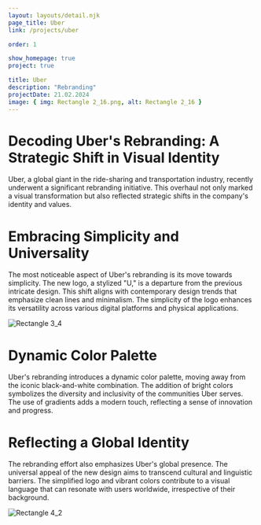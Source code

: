 ```yaml
---
layout: layouts/detail.njk
page_title: Uber
link: /projects/uber

order: 1

show_homepage: true
project: true

title: Uber
description: "Rebranding"
projectDate: 21.02.2024
image: { img: Rectangle 2_16.png, alt: Rectangle 2_16 }
---
```


# Decoding Uber's Rebranding: A Strategic Shift in Visual Identity

Uber, a global giant in the ride-sharing and transportation industry, recently underwent a significant rebranding initiative. This overhaul not only marked a visual transformation but also reflected strategic shifts in the company's identity and values.

# Embracing Simplicity and Universality

The most noticeable aspect of Uber's rebranding is its move towards simplicity. The new logo, a stylized "U," is a departure from the previous intricate design. This shift aligns with contemporary design trends that emphasize clean lines and minimalism. The simplicity of the logo enhances its versatility across various digital platforms and physical applications.

![Rectangle 3_4](/assets/images/Rectangle%203_4.png)

# Dynamic Color Palette

Uber's rebranding introduces a dynamic color palette, moving away from the iconic black-and-white combination. The addition of bright colors symbolizes the diversity and inclusivity of the communities Uber serves. The use of gradients adds a modern touch, reflecting a sense of innovation and progress.

# Reflecting a Global Identity

The rebranding effort also emphasizes Uber's global presence. The universal appeal of the new design aims to transcend cultural and linguistic barriers. The simplified logo and vibrant colors contribute to a visual language that can resonate with users worldwide, irrespective of their background.

![Rectangle 4_2](/assets/images/Rectangle%204_2.png)
